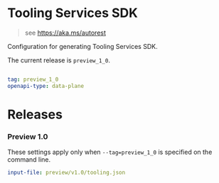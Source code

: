 # Tooling Services SDK

> see https://aka.ms/autorest

Configuration for generating Tooling Services SDK.

The current release is `preview_1_0`.

``` yaml

tag: preview_1_0
openapi-type: data-plane
```
# Releases

### Preview 1.0
These settings apply only when `--tag=preview_1_0` is specified on the command line.

``` yaml $(tag) == 'preview_1_0'
input-file: preview/v1.0/tooling.json
```